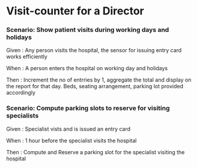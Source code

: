 # Visit-counter for a Director

### Scenario: Show patient visits during working days and holidays 

   Given : Any person visits the hospital, the sensor for issuing entry card works efficiently
   
   When : A person enters the hospital on working day and holidays
   
   Then : Increment the no of entrries by 1, aggregate the total and display on the report for that day. Beds, seating arrangement, parking lot provided accordingly 

### Scenario: Compute parking slots to reserve for visiting specialists

  Given : Specialist vists and is issued an entry card
  
  When : 1 hour before the specialist visits the hospital
  
  Then : Compute and Reserve a parking slot for the specialist visiting the hospital
